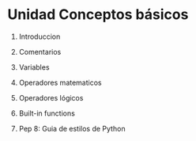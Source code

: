# Unidad Conceptos básicos

1. Introduccion

2. Comentarios

3. Variables

4. Operadores matematicos

5. Operadores lógicos

6. Built-in functions

7. Pep 8: Guia de estilos de Python